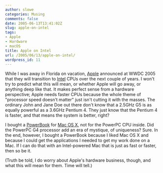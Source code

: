 ```yaml
---
author: slowe
categories: Musing
comments: false
date: 2005-06-13T13:41:02Z
slug: apple-on-intel
tags:
- Apple
- Hardware
- macOS
title: Apple on Intel
url: /2005/06/13/apple-on-intel/
wordpress_id: 11
---
```


While I was away in Florida on vacation, [Apple](http://www.apple.com/) announced at WWDC 2005 that they will transition to [Intel](http://www.intel.com/) CPUs over the next couple of years. I won't try to predict what this will mean, or whether Apple will go away, or anything deep like that. It makes perfect sense from a hardware perspective; Apple needs faster CPUs because the whole theme of "processor speed doesn't matter" just isn't cutting it with the masses. The ordinary John and Jane Doe out there don't know that a 2.5GHz G5 is as equally powerful as a 3.6GHz Pentium 4. They just know that the Pentium 4 is faster, and that means the system is better, right?

I bought a [PowerBook](http://www.apple.com/powerbook/) for [Mac OS X](http://www.apple.com/macosx/), not for the PowerPC CPU inside. Did the PowerPC G4 processor add an era of mystique, of uniqueness? Sure. In the end, however, I bought a PowerBook because I liked Mac OS X and because I could get the applications I needed to get my work done on a Mac. If I can do that with an Intel-powered Mac that is just as fast or faster, then so be it.

(Truth be told, I do worry about Apple's hardware business, though, and what this will mean for them. Time will tell.)

